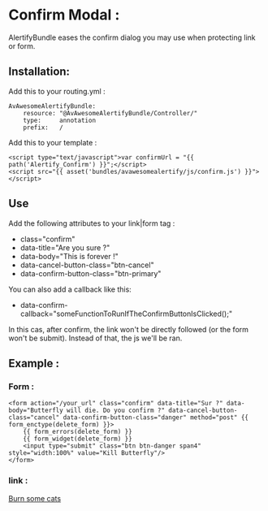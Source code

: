 Confirm Modal :
=========

AlertifyBundle eases the confirm dialog you may use when protecting link or form.

## Installation:

Add this to your routing.yml :

	AvAwesomeAlertifyBundle:
	    resource: "@AvAwesomeAlertifyBundle/Controller/"
	    type:     annotation
	    prefix:   /

Add this to your template :


    <script type="text/javascript">var confirmUrl = "{{ path('Alertify_Confirm') }}";</script>
    <script src="{{ asset('bundles/avawesomealertify/js/confirm.js') }}"></script>


## Use

Add the following attributes to your link|form tag :

- class="confirm"
- data-title="Are you sure ?"
- data-body="This is forever !"
- data-cancel-button-class="btn-cancel"
- data-confirm-button-class="btn-primary"

You can also add a callback like this:
 
- data-confirm-callback="someFunctionToRunIfTheConfirmButtonIsClicked();"

In this cas, after confirm, the link won't be directly followed (or the form won't be submit).
Instead of that, the js we'll be ran.

## Example :

### Form :

	<form action="/your_url" class="confirm" data-title="Sur ?" data-body="Butterfly will die. Do you confirm ?" data-cancel-button-class="cancel" data-confirm-button-class="danger" method="post" {{ form_enctype(delete_form) }}>
		{{ form_errors(delete_form) }}
		{{ form_widget(delete_form) }}
        <input type="submit" class="btn btn-danger span4" style="width:100%" value="Kill Butterfly"/>
    </form>

### link :

<a href="/your_url" class="btn btn-mini btn-danger confirm" data-title="Are you sure ?" data-body="Kittens will suffer ! Do you confirm ?" data-cancel-button-class="cancel" data-confirm-button-class="danger">Burn some cats</a>
